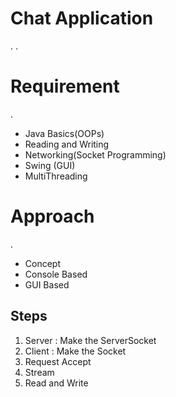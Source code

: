 # Chat Application
.
.
# Requirement 
.
- Java Basics(OOPs)
- Reading and Writing
- Networking(Socket Programming)
- Swing (GUI)
- MultiThreading

# Approach
.
- Concept
- Console Based
- GUI Based

## Steps

1. Server : Make the ServerSocket
2. Client : Make the Socket
3. Request Accept
4. Stream 
5. Read and Write